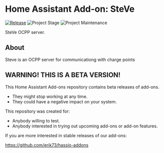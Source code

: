 # Home Assistant Add-on: SteVe

[![Release][release-shield]][release] ![Project Stage][project-stage-shield] ![Project Maintenance][maintenance-shield]

SteVe OCPP server.

## About

Steve is an OCPP server for communicationg with charge points

## WARNING! THIS IS A BETA VERSION!

This Home Assistant Add-ons repository contains beta releases of add-ons.

- They might stop working at any time.
- They could have a negative impact on your system.

This repository was created for:

- Anybody willing to test.
- Anybody interested in trying out upcoming add-ons or add-on features.

If you are more interested in stable releases of our add-ons:

<https://github.com/erik73/hassio-addons>

[maintenance-shield]: https://img.shields.io/maintenance/yes/2025.svg
[project-stage-shield]: https://img.shields.io/badge/project%20stage-experimental-yellow.svg
[release-shield]: https://img.shields.io/badge/version-v3.0.0-blue.svg
[release]: https://github.com/erik73/addon-steve/tree/v3.0.0